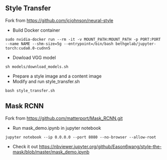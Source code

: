 ## Style Transfer
Fork from https://github.com/jcjohnson/neural-style
- Build Docker container 
```
sudo nvidia-docker run --rm -it -v MOUNT_PATH:MOUNT_PATH -p PORT:PORT --name NAME --shm-size=5g --entrypoint=/bin/bash bethgelab/jupyter-torch:cuda8.0-cudnn5
```
- Dowload VGG model
```
sh models/download_models.sh
```
- Prepare a style image and a content image
- Modify and run style_transfer.sh
```
bash style_transfer.sh
```

## Mask RCNN
Fork from https://github.com/matterport/Mask_RCNN.git
- Run mask_demo.ipynb in jupyter notebook
```
jupyter notebook --ip 0.0.0.0 --port 8080 --no-browser --allow-root
```
- Check it out https://nbviewer.jupyter.org/github/Eason6wang/style-the-mask/blob/master/mask_demo.ipynb
